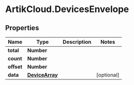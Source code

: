# ArtikCloud.DevicesEnvelope

## Properties
Name | Type | Description | Notes
------------ | ------------- | ------------- | -------------
**total** | **Number** |  | 
**count** | **Number** |  | 
**offset** | **Number** |  | 
**data** | [**DeviceArray**](DeviceArray.md) |  | [optional] 


